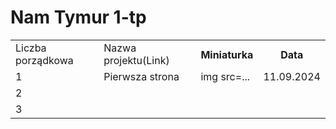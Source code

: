 # Nam Tymur 1-tp

<table>
<tr>
  <td>Liczba porządkowa</td>
  <td>Nazwa projektu(Link)</td>
  <th>Miniaturka</th>
  <th>Data</th>
</tr>
<tr>
  <td>1</td>
  <td>Pierwsza strona</td>
  <td>img src=...</td>
  <td>11.09.2024</td>
</tr>
<tr>
  <td>2</td>
  <td></td>
  <td></td>
  <td></td>
</tr>
<tr>
  <td>3</td>
  <td></td>
  <td></td>
  <td></td>
</tr>


<table>

